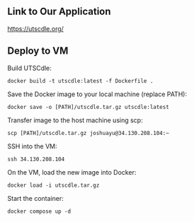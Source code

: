 ## Link to Our Application

https://utscdle.org/

## Deploy to VM

Build UTSCdle:

```docker build -t utscdle:latest -f Dockerfile .```

Save the Docker image to your local machine (replace PATH):

```docker save -o [PATH]/utscdle.tar.gz utscdle:latest```

Transfer image to the host machine using scp:

```scp [PATH]/utscdle.tar.gz joshuayu@34.130.208.104:~```

SSH into the VM:

```ssh 34.130.208.104```

On the VM, load the new image into Docker:

```docker load -i utscdle.tar.gz```

Start the container:

```docker compose up -d```